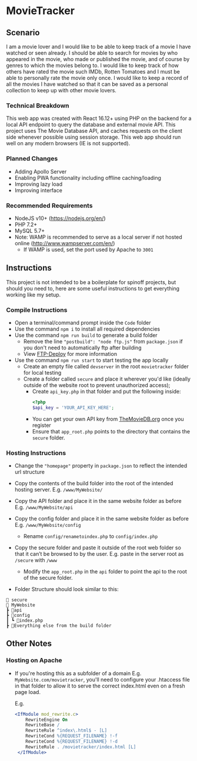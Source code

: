 # MovieTracker

## Scenario

I am a movie lover and I would like to be able to keep track of a movie I have watched or seen already. I should be able to search for movies by who appeared in the movie, who made or published the movie, and of course by genres to which the movies belong to. I would like to keep track of how others have rated the movie such IMDb, Rotten Tomatoes and I must be able to personally rate the movie only once. I would like to keep a record of all the movies I have watched so that it can be saved as a personal collection to keep up with other movie lovers. 

### Technical Breakdown

This web app was created with React 16.12+ using PHP on the backend for a local API endpoint to query the database and external movie API. This project uses The Movie Database API, and caches requests on the client side whenever possible using session storage. This web app should run well on any modern browsers (IE is not supported). 

### Planned Changes

- Adding Apollo Server
- Enabling PWA functionality including offline caching/loading
- Improving lazy load
- Improving interface


### Recommended Requirements
-	NodeJS v10+ (https://nodejs.org/en/)
-	PHP 7.2+ 
-	MySQL 5.7+
-	Note: WAMP is recommended to serve as a local server if not hosted online (http://www.wampserver.com/en/)
    -   If WAMP is used, set the port used by Apache to `3001`


## Instructions

This project is not intended to be a boilerplate for spinoff projects, but should you need to, here are some useful instructions to get everything working like my setup. 

### Compile Instructions
-	Open a terminal/command prompt inside the `Code` folder
-   Use the command `npm i` to install all required dependencies
-	Use the command `npm run build` to generate a build folder
    - Remove the line  `"postbuild": "node ftp.js"` from `package.json` if you don't need to automatically ftp after building
    - View [FTP-Deploy](https://github.com/simonh1000/ftp-deploy) for more information
-	Use the command `npm run start` to start testing the app locally
    - Create an empty file called `devserver` in the root `movietracker` folder for local testing
    - Create a folder called `secure` and place it wherever you'd like (ideally outside of the website root to prevent unauthorized access);
      - Create `api_key.php` in that folder and put the following inside:
        ```php
        <?php
        $api_key = 'YOUR_API_KEY_HERE';    
        ```
      - You can get your own API key from [TheMovieDB.org](https://www.themoviedb.org/faq/api) once you register
      - Ensure that `app_root.php` points to the directory that contains the `secure` folder.

### Hosting Instructions

-   Change the `"homepage"` property in `package.json` to reflect the intended url structure
-	Copy the contents of the build folder into the root of the intended hosting server. E.g. `/www/MyWebsite/`
-	Copy the API folder and place it in the same website folder as before E.g. `/www/MyWebsite/api`
-   Copy the config folder and place it in the same website folder as before E.g. `/www/MyWebsite/config`
    - Rename `config/renametoindex.php` to `config/index.php`
-	Copy the secure folder and paste it outside of the root web folder so that it can’t be browsed to by the user.  E.g. paste in the server root as `/secure` with `/www`
    - Modify the `app_root.php` in the `api` folder to point the api to the root of the secure folder.

- Folder Structure should look similar to this:

```
📁 secure
📁 MyWebsite
┣ 📁api 
┣ 📂config
┃ ┗ 📜index.php
┣ 📜Everything else from the build folder
```

## Other Notes

### Hosting on Apache

- If you're hosting this as a subfolder of a domain E.g. `MyWebsite.com/movietracker`, you'll need to configure your .htaccess file in that folder to allow it to serve the correct index.html even on a fresh page load.

  E.g.

  ```apache
  <IfModule mod_rewrite.c>
      RewriteEngine On
      RewriteBase /
      RewriteRule ^index\.html$ - [L]
      RewriteCond %{REQUEST_FILENAME} !-f
      RewriteCond %{REQUEST_FILENAME} !-d
      RewriteRule . /movietracker/index.html [L]
   </IfModule>
   
  ```
